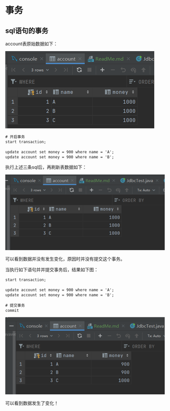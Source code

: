 # 事务
## sql语句的事务
account表原始数据如下：

![img.png](img.png)

```mysql
# 开启事务
start transaction;

update account set money = 900 where name = 'A';
update account set money = 900 where name = 'B';
```
执行上述三条sql后，再刷新表数据如下：

![img_1.png](img_1.png)

可以看到数据并没有发生变化，原因时并没有提交这个事务。

当执行如下语句并并提交事务后，结果如下图：

```mysql
start transaction;

update account set money = 900 where name = 'A';
update account set money = 900 where name = 'B';

# 提交事务
commit 
```

![img_2.png](img_2.png)

可以看到数据发生了变化！

